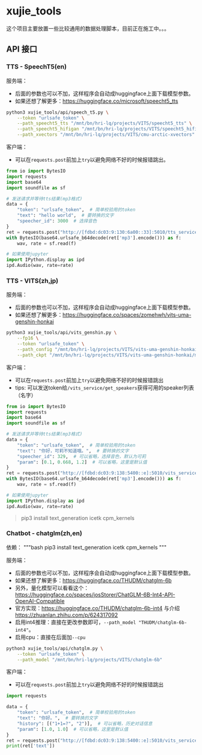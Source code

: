 # xujie_tools

这个项目主要放置一些比较通用的数据处理脚本，目前正在施工中。。。

## API 接口

### TTS - SpeechT5(en)

服务端：
- 后面的参数也可以不加，这样程序会自动成huggingface上面下载模型参数。
- 如果还想了解更多：https://huggingface.co/microsoft/speecht5_tts
```bash
python3 xujie_tools/api/speech_t5.py \
    --token "urlsafe_token" \
    --path_speecht5_tts "/mnt/bn/hri-lq/projects/VITS/speecht5_tts" \
    --path_speecht5_hifigan "/mnt/bn/hri-lq/projects/VITS/speecht5_hifigan" \
    --path_xvectors "/mnt/bn/hri-lq/projects/VITS/cmu-arctic-xvectors"
```

客户端：
- 可以在`requests.post`前加上`try`以避免网络不好的时候报错跳出。
```python
from io import BytesIO
import requests
import base64
import soundfile as sf

# 发送请求并等待tts结果(mp3格式)
data = {
    "token": "urlsafe_token",  # 简单校验用的token
    "text": "hello world",  # 要转换的文字
    "speecher_id": 3000  # 选择音色
}
ret = requests.post("http://[fdbd:dc03:9:130:6a00::33]:5010/tts_service", json=data).json()
with BytesIO(base64.urlsafe_b64decode(ret['mp3'].encode())) as f:
    wav, rate = sf.read(f)

# 如果使用jupyter
import IPython.display as ipd
ipd.Audio(wav, rate=rate)
```

### TTS - VITS(zh,jp)

服务端：
- 后面的参数也可以不加，这样程序会自动成huggingface上面下载模型参数。
- 如果还想了解更多：https://huggingface.co/spaces/zomehwh/vits-uma-genshin-honkai
```bash
python3 xujie_tools/api/vits_genshin.py \
    --fp16 \
    --token "urlsafe_token" \
    --path_config "/mnt/bn/hri-lq/projects/VITS/vits-uma-genshin-honkai/model/config.json" \
    --path_ckpt "/mnt/bn/hri-lq/projects/VITS/vits-uma-genshin-honkai/model/G_953000.pth" 
```

客户端：
- 可以在`requests.post`前加上`try`以避免网络不好的时候报错跳出
- tips: 可以发送token给`/vits_service/get_speakers`获得可用的speaker列表（名字）
```python
from io import BytesIO
import requests
import base64
import soundfile as sf

# 发送请求并等待tts结果(mp3格式)
data = {
    "token": "urlsafe_token",  # 简单校验用的token
    "text": "你好，可莉不知道哦。",  # 要转换的文字
    "speecher_id": 329,  # 可以省略，选择音色，默认为可莉
    "param": [0.1, 0.668, 1.2]  # 可以省略，这里是默认值
}
ret = requests.post("http://[fdbd:dc03:9:138:5400::e]:5010/vits_service", json=data).json()
with BytesIO(base64.urlsafe_b64decode(ret['mp3'].encode())) as f:
    wav, rate = sf.read(f)

# 如果使用jupyter
import IPython.display as ipd
ipd.Audio(wav, rate=rate)
```


> pip3 install text_generation icetk cpm_kernels

### Chatbot - chatglm(zh,en)

依赖：
"""bash
pip3 install text_generation icetk cpm_kernels
"""

服务端：
- 后面的参数也可以不加，这样程序会自动成huggingface上面下载模型参数。
- 如果还想了解更多：https://huggingface.co/THUDM/chatglm-6b
- 另外，量化模型可以看看这个：https://huggingface.co/spaces/josStorer/ChatGLM-6B-Int4-API-OpenAI-Compatible
- 官方实现：https://huggingface.co/THUDM/chatglm-6b-int4 与介绍 https://zhuanlan.zhihu.com/p/624317092
- 启用int4推理：直接在更改参数即可，`--path_model "THUDM/chatglm-6b-int4"`。
- 启用cpu：直接在后面加`--cpu`
```bash
python3 xujie_tools/api/chatglm.py \
    --token "urlsafe_token" \
    --path_model "/mnt/bn/hri-lq/projects/VITS/chatglm-6b"
```

客户端：
- 可以在`requests.post`前加上`try`以避免网络不好的时候报错跳出
```python
import requests

data = {
    "token": "urlsafe_token",  # 简单校验用的token
    "text": "你好。",  # 要转换的文字
    "history": [("1+1=?", "2")],  # 可以省略，历史对话信息
    "param": [1.0, 1.0]  # 可以省略，这里是默认值
}
ret = requests.post("http://[fdbd:dc03:9:138:5400::e]:5010/vits_service", json=data).json()
print(ret['text'])
```
